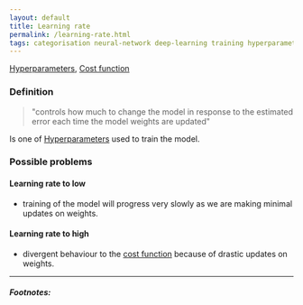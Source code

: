 ```yaml
---
layout: default
title: Learning rate
permalink: /learning-rate.html
tags: categorisation neural-network deep-learning training hyperparameters
---
```


[Hyperparameters]({{site.url}}{{site.prod}}/hyperparameters.html),
[Cost function]({{site.url}}{{site.prod}}/cost-function.html)

### Definition

> "controls how much to change the model in response to the estimated error each time the model weights are updated"


Is one of [Hyperparameters]({{site.url}}{{site.prod}}/hyperparameters.html) used to train the model.

### Possible problems

#### Learning rate to low 

- training of the model will progress very slowly as we are making minimal updates on weights.

#### Learning rate to high

- divergent behaviour to the [cost function]({{site.url}}{{site.prod}}/cost-function.html) because of drastic updates on weights.

<hr />

##### Footnotes:


